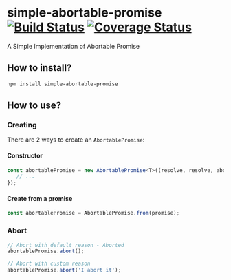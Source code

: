 # simple-abortable-promise [![Build Status](https://travis-ci.com/zzdjk6/simple-abortable-promise.svg?branch=master)](https://travis-ci.com/zzdjk6/simple-abortable-promise) [![Coverage Status](https://coveralls.io/repos/github/zzdjk6/simple-abortable-promise/badge.svg)](https://coveralls.io/github/zzdjk6/simple-abortable-promise)

A Simple Implementation of Abortable Promise

## How to install?

```bash
npm install simple-abortable-promise
```

## How to use?

### Creating

There are 2 ways to create an `AbortablePromise`:

#### Constructor

```typescript
const abortablePromise = new AbortablePromise<T>((resolve, resolve, abortSignal) => {
   // ...
});
```

#### Create from a promise

```typescript
const abortablePromise = AbortablePromise.from(promise);
```

### Abort

```typescript
// Abort with default reason - Aborted
abortablePromise.abort();

// Abort with custom reason
abortablePromise.abort('I abort it');
```
